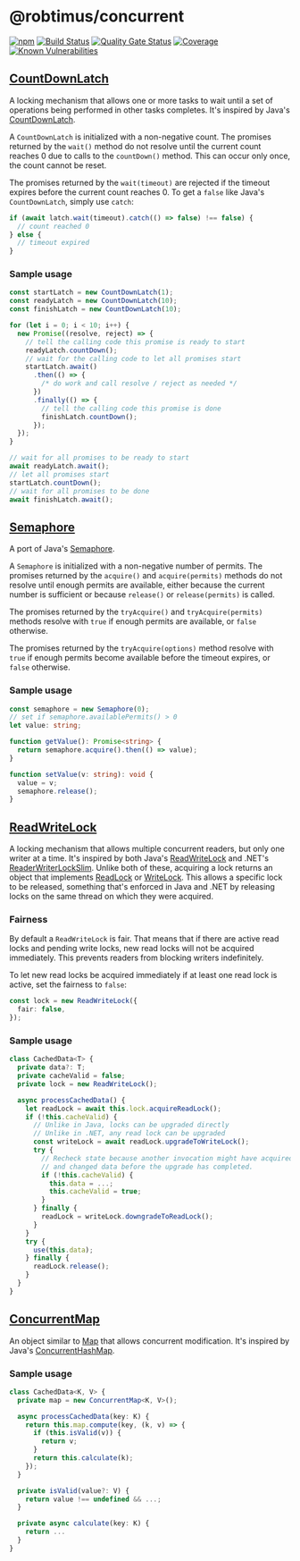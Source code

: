 # @robtimus/concurrent
[![npm](https://img.shields.io/npm/v/@robtimus/connect-client-sdk)](https://www.npmjs.com/package/@robtimus/concurrent)
[![Build Status](https://github.com/robtimus/concurrent-ts/actions/workflows/build.yml/badge.svg)](https://github.com/robtimus/concurrent-ts/actions/workflows/build.yml)
[![Quality Gate Status](https://sonarcloud.io/api/project_badges/measure?project=robtimus%3Aconcurrent&metric=alert_status)](https://sonarcloud.io/summary/overall?id=robtimus%3Aconcurrent)
[![Coverage](https://sonarcloud.io/api/project_badges/measure?project=robtimus%3Aconcurrent&metric=coverage)](https://sonarcloud.io/summary/overall?id=robtimus%3Aconcurrent)
[![Known Vulnerabilities](https://snyk.io/test/github/robtimus/concurrent-ts/badge.svg)](https://snyk.io/test/github/robtimus/concurrent-ts)

## [CountDownLatch](https://robtimus.github.io/concurrent/docs/classes/CountDownLatch.CountDownLatch.html)

A locking mechanism that allows one or more tasks to wait until a set of operations being performed in other tasks completes.
It's inspired by Java's [CountDownLatch](https://docs.oracle.com/en/java/javase/21/docs/api/java.base/java/util/concurrent/CountDownLatch.html).

A `CountDownLatch` is initialized with a non-negative count. The promises returned by the `wait()` method do not resolve until the current count reaches 0 due to calls to the `countDown()` method. This can occur only once, the count cannot be reset.

The promises returned by the `wait(timeout)` are rejected if the timeout expires before the current count reaches 0. To get a `false` like Java's `CountDownLatch`, simply use  `catch`:

```typescript
if (await latch.wait(timeout).catch(() => false) !== false) {
  // count reached 0
} else {
  // timeout expired
}
```

### Sample usage

```typescript
const startLatch = new CountDownLatch(1);
const readyLatch = new CountDownLatch(10);
const finishLatch = new CountDownLatch(10);

for (let i = 0; i < 10; i++) {
  new Promise((resolve, reject) => {
    // tell the calling code this promise is ready to start
    readyLatch.countDown();
    // wait for the calling code to let all promises start
    startLatch.await()
      .then(() => {
        /* do work and call resolve / reject as needed */
      })
      .finally(() => {
        // tell the calling code this promise is done
        finishLatch.countDown();
      });
  });
}

// wait for all promises to be ready to start
await readyLatch.await();
// let all promises start
startLatch.countDown();
// wait for all promises to be done
await finishLatch.await();
```

## [Semaphore](https://robtimus.github.io/concurrent/docs/classes/Semaphore.Semaphore.html)

A port of Java's [Semaphore](https://docs.oracle.com/en/java/javase/21/docs/api/java.base/java/util/concurrent/Semaphore.html).

A `Semaphore` is initialized with a non-negative number of permits. The promises returned by the `acquire()` and `acquire(permits)` methods do not resolve until enough permits are available, either because the current number is sufficient or because `release()` or `release(permits)` is called.

The promises returned by the `tryAcquire()` and `tryAcquire(permits)` methods resolve with `true` if enough permits are available, or `false` otherwise.

The promises returned by the `tryAcquire(options)` method resolve with `true` if enough permits become available before the timeout expires, or `false` otherwise.

### Sample usage

```typescript
const semaphore = new Semaphore(0);
// set if semaphore.availablePermits() > 0
let value: string;

function getValue(): Promise<string> {
  return semaphore.acquire().then(() => value);
}

function setValue(v: string): void {
  value = v;
  semaphore.release();
}
```

## [ReadWriteLock](https://robtimus.github.io/concurrent/docs/classes/ReadWriteLock.ReadWriteLock.html)

A locking mechanism that allows multiple concurrent readers, but only one writer at a time.
It's inspired by both Java's [ReadWriteLock](https://docs.oracle.com/en/java/javase/21/docs/api/java.base/java/util/concurrent/locks/ReadWriteLock.html) and .NET's [ReaderWriterLockSlim](https://learn.microsoft.com/en-us/dotnet/api/system.threading.readerwriterlockslim).
Unlike both of these, acquiring a lock returns an object that implements [ReadLock](https://robtimus.github.io/concurrent/docs/interfaces/ReadWriteLock.ReadLock.html) or [WriteLock](https://robtimus.github.io/concurrent/docs/interfaces/ReadWriteLock.WriteLock.html). This allows a specific lock to be released, something that's enforced in Java and .NET by releasing locks on the same thread on which they were acquired.

### Fairness

By default a `ReadWriteLock` is fair. That means that if there are active read locks and pending write locks, new read locks will not be acquired immediately. This prevents readers from blocking writers indefinitely.

To let new read locks be acquired immediately if at least one read lock is active, set the fairness to `false`:

```typescript
const lock = new ReadWriteLock({
  fair: false,
});
```

### Sample usage

```typescript
class CachedData<T> {
  private data?: T;
  private cacheValid = false;
  private lock = new ReadWriteLock();

  async processCachedData() {
    let readLock = await this.lock.acquireReadLock();
    if (!this.cacheValid) {
      // Unlike in Java, locks can be upgraded directly
      // Unlike in .NET, any read lock can be upgraded
      const writeLock = await readLock.upgradeToWriteLock();
      try {
        // Recheck state because another invocation might have acquired the write lock
        // and changed data before the upgrade has completed.
        if (!this.cacheValid) {
          this.data = ...;
          this.cacheValid = true;
        }
      } finally {
        readLock = writeLock.downgradeToReadLock();
      }
    }
    try {
      use(this.data);
    } finally {
      readLock.release();
    }
  }
}
```

## [ConcurrentMap](https://robtimus.github.io/concurrent/docs/classes/ConcurrentMap.ConcurrentMap.html)

An object similar to [Map](https://developer.mozilla.org/en-US/docs/Web/JavaScript/Reference/Global_Objects/Map) that allows concurrent modification.
It's inspired by Java's [ConcurrentHashMap](https://docs.oracle.com/en/java/javase/21/docs/api/java.base/java/util/concurrent/ConcurrentHashMap.html).

### Sample usage

```typescript
class CachedData<K, V> {
  private map = new ConcurrentMap<K, V>();

  async processCachedData(key: K) {
    return this.map.compute(key, (k, v) => {
      if (this.isValid(v)) {
        return v;
      }
      return this.calculate(k);
    });
  }

  private isValid(value?: V) {
    return value !== undefined && ...;
  }

  private async calculate(key: K) {
    return ...
  }
}
```
